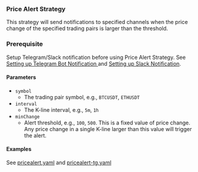 ### Price Alert Strategy

This strategy will send notifications to specified channels when the price change of the specified trading pairs is 
larger than the threshold.


### Prerequisite 
Setup Telegram/Slack notification before using Price Alert Strategy. See [Setting up Telegram Bot Notification
](../configuration/telegram.md) and [Setting up Slack Notification](../configuration/slack.md).


#### Parameters

- `symbol`
    - The trading pair symbol, e.g., `BTCUSDT`, `ETHUSDT`
- `interval`
    - The K-line interval, e.g., `5m`, `1h`
- `minChange`
    - Alert threshold, e.g., `100`, `500`. This is a fixed value of price change. Any price change in a single K-line 
      larger than this value will trigger the alert.  


#### Examples

See [pricealert.yaml](../../config/pricealert.yaml) and [pricealert-tg.yaml](../../config/pricealert-tg.yaml)